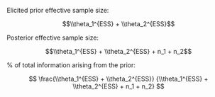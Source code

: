 Elicited prior effective sample size:

$$\\theta_1^{ESS} + \\theta_2^{ESS}$$

Posterior effective sample size:

$$\\theta_1^{ESS} + \\theta_2^{ESS} + n_1 + n_2$$

% of total information arising from the prior:

$$ \frac{\\theta_1^{ESS} + \\theta_2^{ESS}}
{\\theta_1^{ESS} + \\theta_2^{ESS} + n_1 + n_2} $$
